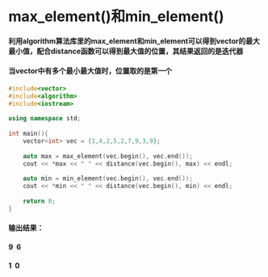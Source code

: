 # max_element()和min_element()

#### 利用algorithm算法库里的max_element和min_element可以得到vector的最大最小值，配合distance函数可以得到最大值的位置，其结果返回的是迭代器

#### 当vector中有多个最小最大值时，位置取的是第一个

```c++
#include<vector>
#include<algorithm>
#include<iostream>
 
using namespace std;
 
int main(){
    vector<int> vec = {1,4,2,5,2,7,9,3,9};
    
    auto max = max_element(vec.begin(), vec.end());
    cout << *max << " " << distance(vec.begin(), max) << endl;
 
    auto min = min_element(vec.begin(), vec.end());
    cout << *min << " " << distance(vec.begin(), min) << endl;
 
    return 0;
}
```

#### 输出结果：

#### 9  6

#### 1  0